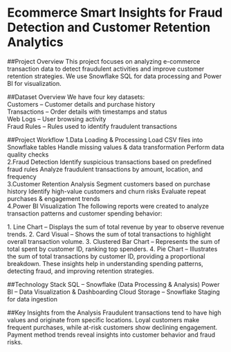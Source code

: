 # Ecommerce Smart Insights for Fraud Detection and Customer Retention Analytics

##Project Overview
This project focuses on analyzing e-commerce transaction data to detect fraudulent activities and improve customer retention strategies. We use Snowflake SQL for data processing and Power BI for visualization.

##Dataset Overview
We have four key datasets:  
Customers – Customer details and purchase history  
Transactions – Order details with timestamps and status  
Web Logs – User browsing activity  
Fraud Rules – Rules used to identify fraudulent transactions  

##Project Workflow
1️.Data Loading & Processing
  Load CSV files into Snowflake tables
  Handle missing values & data transformation
  Perform data quality checks  
2️.Fraud Detection
  Identify suspicious transactions based on predefined fraud rules
  Analyze fraudulent transactions by amount, location, and frequency  
3️.Customer Retention Analysis
  Segment customers based on purchase history
  Identify high-value customers and churn risks
  Evaluate repeat purchases & engagement trends  
4️.Power BI Visualization
  The following reports were created to analyze transaction patterns and customer spending behavior:

1️. Line Chart – Displays the sum of total revenue by year to observe revenue trends.
2️. Card Visual – Shows the sum of total transactions to highlight overall transaction volume.
3️. Clustered Bar Chart – Represents the sum of total spent by customer ID, ranking top spenders.
4️. Pie Chart – Illustrates the sum of total transactions by customer ID, providing a proportional breakdown.
These insights help in understanding spending patterns, detecting fraud, and improving retention strategies.

##Technology Stack
  SQL – Snowflake (Data Processing & Analysis)
  Power BI – Data Visualization & Dashboarding
  Cloud Storage – Snowflake Staging for data ingestion

 ##Key Insights from the Analysis
 Fraudulent transactions tend to have high values and originate from specific locations.
 Loyal customers make frequent purchases, while at-risk customers show declining engagement.
 Payment method trends reveal insights into customer behavior and fraud risks.









